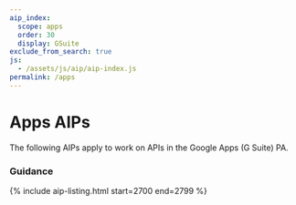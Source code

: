 ```yaml
---
aip_index:
  scope: apps
  order: 30
  display: GSuite
exclude_from_search: true
js:
  - /assets/js/aip/aip-index.js
permalink: /apps
---
```


# Apps AIPs

The following AIPs apply to work on APIs in the Google Apps (G Suite) PA.

### Guidance

{% include aip-listing.html start=2700 end=2799 %}
